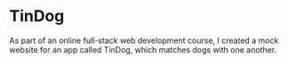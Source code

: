 # TinDog
As part of an online full-stack web development course, I created a mock website for an app called TinDog, which matches dogs with one another.
